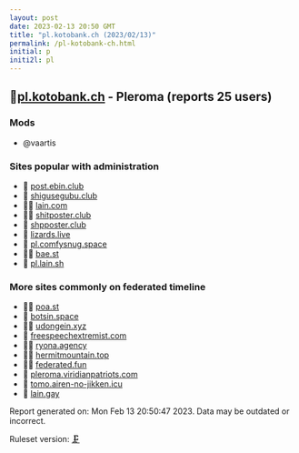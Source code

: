 ```yaml
---
layout: post
date: 2023-02-13 20:50 GMT
title: "pl.kotobank.ch (2023/02/13)"
permalink: /pl-kotobank-ch.html
initial: p
initi2l: pl
---
```


## 🦝[pl.kotobank.ch](https://pl.kotobank.ch) - Pleroma (reports 25 users)

### Mods
 * @vaartis

### Sites popular with administration

* 🦝 [post.ebin.club](/post-ebin-club.html)
* 🦝 [shigusegubu.club](/shigusegubu-club.html)
* 🦝🧸 [lain.com](/lain-com.html)
* 🦝🧸 [shitposter.club](/shitposter-club.html)
* 🦝 [shpposter.club](/shpposter-club.html)
* 🦝 [lizards.live](/lizards-live.html)
* 🦝 [pl.comfysnug.space](/pl-comfysnug-space.html)
* 🦝🧸 [bae.st](/bae-st.html)
* 🦝 [pl.lain.sh](/pl-lain-sh.html)

### More sites commonly on federated timeline

* 🦝🧸 [poa.st](/poa-st.html)
* 🐘 [botsin.space](/botsin-space.html)
* 🦝🧸 [udongein.xyz](/udongein-xyz.html)
* 🦝 [freespeechextremist.com](/freespeechextremist-com.html)
* 🦝🧸 [ryona.agency](/ryona-agency.html)
* 🦝🧸 [hermitmountain.top](/hermitmountain-top.html)
* 🦝🧸 [federated.fun](/federated-fun.html)
* 🦝 [pleroma.viridianpatriots.com](/pleroma-viridianpatriots-com.html)
* 🦝 [tomo.airen-no-jikken.icu](/tomo-airen-no-jikken-icu.html)
* 🦝 [lain.gay](/lain-gay.html)

Report generated on: Mon Feb 13 20:50:47 2023. Data may be outdated or incorrect.

Ruleset version: [🗜](/version-clamp)
